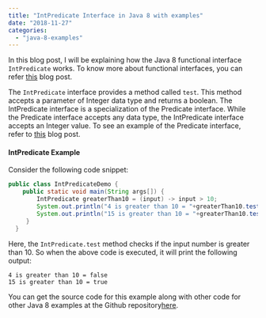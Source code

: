 ```yaml
---
title: "IntPredicate Interface in Java 8 with examples"
date: "2018-11-27"
categories: 
  - "java-8-examples"
---
```


In this blog post, I will be explaining how the Java 8 functional interface `IntPredicate` works. To know more about functional interfaces, you can refer [this](https://reshmabidikar.github.io/2019/03/java-8-functional-interface.html) blog post.

The `IntPredicate` interface provides a method called `test`. This method accepts a parameter of Integer data type and returns a boolean. The IntPredicate interface is a specialization of the Predicate interface. While the Predicate interface accepts any data type, the IntPredicate interface accepts an Integer value. To see an example of the Predicate interface, refer to [this](https://reshmabidikar.github.io/2018/10/java-8-predicate-example.html) blog post.

#### IntPredicate Example

Consider the following code snippet:

````java
public class IntPredicateDemo { 
    public static void main(String args[]) { 
        IntPredicate greaterThan10 = (input) -> input > 10; 
        System.out.println("4 is greater than 10 = "+greaterThan10.test(4)); 
        System.out.println("15 is greater than 10 = "+greaterThan10.test(15)); 
     } 
  }
````

Here, the `IntPredicate.test` method checks if the input number is greater than 10. So when the above code is executed, it will print the following output:

```
4 is greater than 10 = false 
15 is greater than 10 = true
```

You can get the source code for this example along with other code for other Java 8 examples at the Github repository[here](https://github.com/reshmabidikar/Java8Demo).
